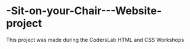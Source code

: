 # -Sit-on-your-Chair---Website-project
This project was made during the CodersLab HTML and CSS Workshops
